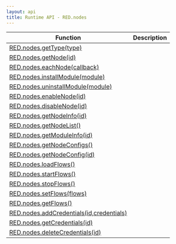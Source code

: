 ```yaml
---
layout: api
title: Runtime API - RED.nodes
---
```


 Function                                  | Description
-------------------------------------------|-------------------------
[RED.nodes.getType(type)](#gettype) |
[RED.nodes.getNode(id)](#getnode)          |
[RED.nodes.eachNode(callback)](#eachnode)  |
[RED.nodes.installModule(module)](#installmodule)     |
[RED.nodes.uninstallModule(module)](#uninstallmodule) |
[RED.nodes.enableNode(id)](#enablenode) |
[RED.nodes.disableNode(id)](#disablenode) |
[RED.nodes.getNodeInfo(id)](#getnodeinfo) |
[RED.nodes.getNodeList()](#getnodelist) |
[RED.nodes.getModuleInfo(id)](#getmoduleinfo) |
[RED.nodes.getNodeConfigs()](#getnodeconfigs) |
[RED.nodes.getNodeConfig(id)](#getnodeconfig) |
[RED.nodes.loadFlows()](#loadflows) |
[RED.nodes.startFlows()](#startflows) |
[RED.nodes.stopFlows()](#stopflows) |
[RED.nodes.setFlows(flows)](#setflows) |
[RED.nodes.getFlows()](#getflows) |
[RED.nodes.addCredentials(id,credentials)](#addcredentials) |
[RED.nodes.getCredentials(id)](#getcredentials) |
[RED.nodes.deleteCredentials(id)](#deletecredentials) |
